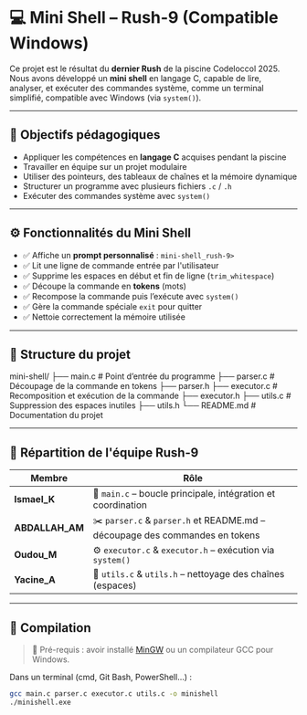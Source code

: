 # 💻 Mini Shell – Rush-9 (Compatible Windows)

Ce projet est le résultat du **dernier Rush** de la piscine Codeloccol 2025.  
Nous avons développé un **mini shell** en langage C, capable de lire, analyser, et exécuter des commandes système, 
comme un terminal simplifié, compatible avec Windows (via `system()`).

---

## 🎯 Objectifs pédagogiques

- Appliquer les compétences en **langage C** acquises pendant la piscine
- Travailler en équipe sur un projet modulaire
- Utiliser des pointeurs, des tableaux de chaînes et la mémoire dynamique
- Structurer un programme avec plusieurs fichiers `.c` / `.h`
- Exécuter des commandes système avec `system()`

---

## ⚙️ Fonctionnalités du Mini Shell

- ✅ Affiche un **prompt personnalisé** : `mini-shell_rush-9> `
- ✅ Lit une ligne de commande entrée par l'utilisateur
- ✅ Supprime les espaces en début et fin de ligne (`trim_whitespace`)
- ✅ Découpe la commande en **tokens** (mots)
- ✅ Recompose la commande puis l’exécute avec `system()`
- ✅ Gère la commande spéciale `exit` pour quitter
- ✅ Nettoie correctement la mémoire utilisée

---

## 📁 Structure du projet

mini-shell/
├── main.c # Point d’entrée du programme
├── parser.c # Découpage de la commande en tokens
├── parser.h
├── executor.c # Recomposition et exécution de la commande
├── executor.h
├── utils.c # Suppression des espaces inutiles
├── utils.h
└── README.md # Documentation du projet


---

## 👥 Répartition de l'équipe Rush-9

| Membre         | Rôle                                                    |
|----------------|----------------------------------------------------------|
| **Ismael_K**   | 🧠 `main.c` – boucle principale, intégration et coordination |
| **ABDALLAH_AM**| ✂️ `parser.c` & `parser.h` et README.md – découpage des commandes en tokens |
| **Oudou_M**    | ⚙️ `executor.c` & `executor.h` – exécution via `system()` |
| **Yacine_A**   | 🧰 `utils.c` & `utils.h` – nettoyage des chaînes (espaces) |

---

## 🧪 Compilation

> 📌 Pré-requis : avoir installé [MinGW](https://www.mingw-w64.org/) ou un compilateur GCC pour Windows.

Dans un terminal (cmd, Git Bash, PowerShell...) :

```bash
gcc main.c parser.c executor.c utils.c -o minishell
./minishell.exe
